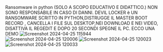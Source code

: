Ransomware in python (SOLO A SCOPO EDUCATIVO E DIDATTICO.)
NON SONO RESPONSABILE IN CASO DI DANNI.
DEVIL LOCKER è UN RANSOMWARE SCRITTO IN PYTHON,DISTRUGGE IL MASTER BOOT RECORD , CANCELLA I FILE SUL DESKTOP,NEI DOWNLOAD E NEI VIDEO, DISATTIVA IL REGEDIT E DOPO 20 SECONDI SPEGNE IL PC.
ECCO UNA DEMO
![Screenshot 2024-04-25 115944](https://github.com/MATTIAloyoutuber/Devil-Locker/assets/164758246/e5ca6753-9f7a-404d-aac4-eacf4a81ee11)
![Screenshot 2024-04-25 120006](https://github.com/MATTIAloyoutuber/Devil-Locker/assets/164758246/1155f436-fff4-4877-b00a-e13771290c6a)
![Screenshot 2024-04-25 120023](https://github.com/MATTIAloyoutuber/Devil-Locker/assets/164758246/dd7ed1bd-baaa-4836-8c39-b332ebbe11e8)
![Screenshot 2024-04-25 120033](https://github.com/MATTIAloyoutuber/Devil-Locker/assets/164758246/c92bc23b-55d2-4daf-869c-dd50323a7078)

